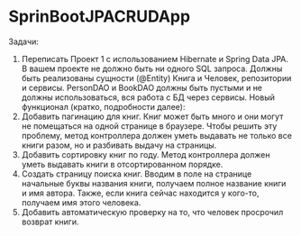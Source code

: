 # SprinBootJPACRUDApp
Задачи:
1) Переписать Проект 1 с использованием Hibernate и Spring Data JPA. В вашем
проекте не должно быть ни одного SQL запроса. Должны быть реализованы
сущности (@Entity) Книга и Человек, репозитории и сервисы. PersonDAO и
BookDAO должны быть пустыми и не должны использоваться, вся работа с БД
через сервисы.
Новый функционал (кратко, подробности далее):
1) Добавить пагинацию для книг.
Книг может быть много и они могут не помещаться на одной странице в
браузере. Чтобы решить эту проблему, метод контроллера должен уметь
выдавать не только все книги разом, но и разбивать выдачу на страницы.
2) Добавить сортировку книг по году. Метод контроллера должен уметь
выдавать книги в отсортированном порядке.
3) Создать страницу поиска книг. Вводим в поле на странице начальные буквы
названия книги, получаем полное название книги и имя автора. Также, если
книга сейчас находится у кого-то, получаем имя этого человека.
4) Добавить автоматическую проверку на то, что человек просрочил возврат
книги.
